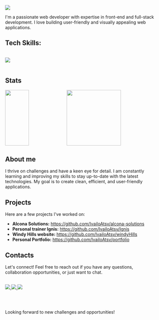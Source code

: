 
<img src="https://readme-typing-svg.herokuapp.com/?font=Roboto&size=30&vCenter=true&height=50&duration=4000&color=6f9ef3&lines=Hi+There!+👋;+My+name+is+Ivaylo+Atanasov.;" />

I'm a passionate web developer with expertise in front-end and full-stack development. I love building user-friendly and visually appealing web applications.

## Tech Skills:
<br/>
<div align="left">
    <img src="https://skillicons.dev/icons?i=react,javascript,typescript,nodejs,express,mui,html,css,tailwind,mongodb,github,git&perline=6" />
</div><br/>

## Stats
<div align="left" valign="center">

<img height="180px" width="39%" src="https://github-readme-stats.vercel.app/api/top-langs/?username=IvailoAtsv&theme=tokyonight&layout=compact" />

<img height="180px" width="59%" src="https://streak-stats.demolab.com/?user=IvailoAtsv&theme=tokyonight" />

</div>

## About me
I thrive on challenges and have a keen eye for detail. I am constantly learning and improving my skills to stay up-to-date with the latest technologies. My goal is to create clean, efficient, and user-friendly applications.

## Projects

Here are a few projects I've worked on:

- **Alcona Solutions:** https://github.com/IvailoAtsv/alcona-solutions
- **Personal trainer Ignis:** https://github.com/IvailoAtsv/Ignis
- **Windy Hills website:** https://github.com/IvailoAtsv/windyHills
- **Personal Portfolio:** https://github.com/IvailoAtsv/portfolio

## Contacts

Let's connect! Feel free to reach out if you have any questions, collaboration opportunities, or just want to chat.

<br/>
  <a target="_blank" href="mailto:ivailoatanassovv@gmail.com">
    <img src="https://img.shields.io/badge/Gmail-9e9e9e?style=for-the-badge&logo=gmail&logoColor=red" />
  </a>

  <a target="_blank" href="https://www.linkedin.com/in/ivaylo-atanasov-7aa413268/">
    <img src="https://img.shields.io/badge/LinkedIn-0077B5?style=for-the-badge&logo=linkedin&logoColor=white" />
  </a>

  <a target="_blank" href="https://www.ivailo.dev" target="_blank">
     <img src="https://img.shields.io/badge/Portfolio-2f2f2f?style=for-the-badge&logo=read.cv&logoColor=b06bf3" />
  </a>
  
  <br/><br/>

Looking forward to new challenges and opportunities!

